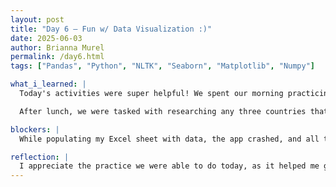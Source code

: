```yaml
---
layout: post
title: "Day 6 – Fun w/ Data Visualization :)"
date: 2025-06-03
author: Brianna Murel
permalink: /day6.html
tags: ["Pandas", "Python", "NLTK", "Seaborn", "Matplotlib", "Numpy"]

what_i_learned: |
  Today's activities were super helpful! We spent our morning practicing how to manipulate a dataset using a sentiment analysis and data visualization demo. I recently created a text-based AI sentiment analysis model for my senior project, so most of the material looked familiar. There were a lot of terms and libraries that I knew the purpose of, but I didn't have a formal definition for them, so it was good to gain some knowledge in that regard.

  After lunch, we were tasked with researching any three countries that would be included on our site. I chose Jamaica, Haiti, and the Dominican Republic. From there, we had to create our custom dataset with 7-8 features. I focused on data such as population size and the percentage of languages that the natives primarily speak. It was very interesting to learn a bit more about these countries during my research. Afterwards, we had to create a visualization aspect to portray the data. 

blockers: |
  While populating my Excel sheet with data, the app crashed, and all the data was lost. I decided to just create a dictionary for the data instead, which would then be saved to a CSV file. So just a minor setback that I was able to handle. :)

reflection: |
  I appreciate the practice we were able to do today, as it helped me gain a better understanding of all of the code I'm writing and the *why* I am using it. It also prepared me for what the upcoming weeks may look like as we progress through the project and how important attention to detail will be. 
---
```

